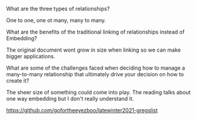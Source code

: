 What are the three types of relationships?

One to one, one ot many, many to many.


What are the benefits of the traditional linking of relationships instead of Embedding?

The original document wont grow in size when linking so we can make bigger applications.

What are some of the challenges faced when deciding how to manage a many-to-many relationship that ultimately drive your decision on how to create it?

The sheer size of something could come into play. The reading talks about one way embedding but I don't really understand it.

https://github.com/gofortheeyezboo/latewinter2021-gregslist